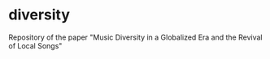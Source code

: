 # diversity
Repository of the paper "Music Diversity in a Globalized Era and the Revival of Local Songs"
